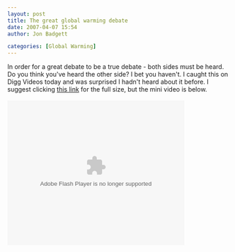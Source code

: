 ```yaml
---
layout: post
title: The great global warming debate
date: 2007-04-07 15:54
author: Jon Badgett

categories: [Global Warming]
---
```

In order for a great debate to be a true debate - both sides must be heard.   Do you think you've heard the other side?  I bet you haven't.  I caught this on Digg Videos today and was surprised I hadn't heard about it before.  I suggest clicking <a href="http://video.google.ca/videoplay?docid=4340135300469846467">this link</a> for the full size, but the mini video is below.<br /><br /><embed style="width: 400px; height: 326px;" id="VideoPlayback" type="application/x-shockwave-flash" src="http://video.google.com/googleplayer.swf?docId=4340135300469846467&amp;hl=en-CA" flashvars=""></embed>
